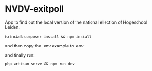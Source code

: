 # NVDV-exitpoll

App to find out the local version of the national ellection of Hogeschool Leiden.

to install:
`composer install && npm install`

and then copy the .env.example to .env

and finally run:

`php artisan serve && npm run dev`
